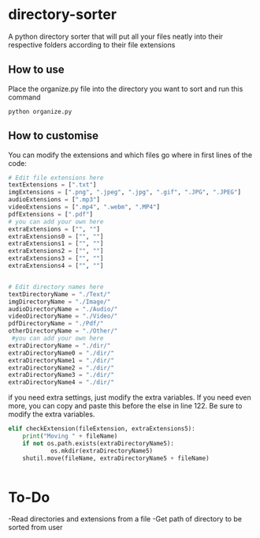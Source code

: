 # directory-sorter
A python directory sorter that will put all your files neatly into their respective folders according to their file extensions

## How to use

Place the organize.py file into the directory you want to sort and run this command

``` shell
python organize.py
```

## How to customise

You can modify the extensions and which files go where in first lines of the code:

``` python
# Edit file extensions here
textExtensions = [".txt"]
imgExtensions = [".png", ".jpeg", ".jpg", ".gif", ".JPG", ".JPEG"]
audioExtensions = [".mp3"]
videoExtensions = [".mp4", ".webm", ".MP4"]
pdfExtensions = [".pdf"]
# you can add your own here
extraExtensions = ["", ""] 
extraExtensions0 = ["", ""]
extraExtensions1 = ["", ""]
extraExtensions2 = ["", ""]
extraExtensions3 = ["", ""]
extraExtensions4 = ["", ""]


# Edit directory names here
textDirectoryName = "./Text/"
imgDirectoryName = "./Image/"
audioDirectoryName = "./Audio/"
videoDirectoryName = "./Video/"
pdfDirectoryName = "./Pdf/"
otherDirectoryName = "./Other/"
 #you can add your own here
extraDirectoryName = "./dir/"
extraDirectoryName0 = "./dir/"
extraDirectoryName1 = "./dir/"
extraDirectoryName2 = "./dir/"
extraDirectoryName3 = "./dir/"
extraDirectoryName4 = "./dir/"
```

if you need extra settings, just modify the extra variables. If you need even more, you can copy and paste this before the else in line 122. Be sure to modify the extra variables.
``` python
elif checkExtension(fileExtension, extraExtensions5):
    print("Moving " + fileName)
    if not os.path.exists(extraDirectoryName5):
            os.mkdir(extraDirectoryName5)
    shutil.move(fileName, extraDirectoryName5 + fileName) 
        
```

# To-Do
-Read directories and extensions from a file
-Get path of directory to be sorted from user
